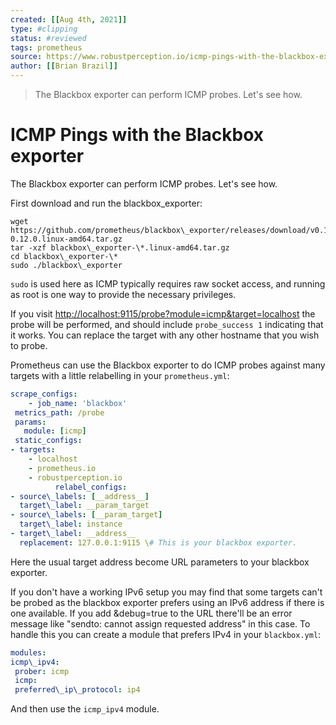 ```yaml
---
created: [[Aug 4th, 2021]]
type: #clipping
status: #reviewed
tags: prometheus
source: https://www.robustperception.io/icmp-pings-with-the-blackbox-exporter
author: [[Brian Brazil]]
---
```


> The Blackbox exporter can perform ICMP probes. Let's see how.

# ICMP Pings with the Blackbox exporter

The Blackbox exporter can perform ICMP probes. Let's see how.

First download and run the blackbox_exporter:

```shell
wget https://github.com/prometheus/blackbox\_exporter/releases/download/v0.12.0/blackbox\_exporter-0.12.0.linux-amd64.tar.gz
tar -xzf blackbox\_exporter-\*.linux-amd64.tar.gz
cd blackbox\_exporter-\*
sudo ./blackbox\_exporter
```

`sudo` is used here as ICMP typically requires raw socket access, and running as root is one way to provide the necessary privileges.

If you visit [http://localhost:9115/probe?module=icmp&target=localhost](http://localhost:9115/probe?module=icmp&target=localhost) the probe will be performed, and should include `probe_success 1` indicating that it works. You can replace the target with any other hostname that you wish to probe.

Prometheus can use the Blackbox exporter to do ICMP probes against many targets with a little relabelling in your `prometheus.yml`:

``` yaml
scrape_configs:
	- job_name: 'blackbox'
 metrics_path: /probe
 params:
   module: [icmp]
 static_configs:
- targets:
	- localhost
	- prometheus.io
	- robustperception.io
	      relabel_configs:
- source\_labels: [__address__]
  target\_label: __param_target
- source\_labels: [__param_target]
  target\_label: instance
- target\_label: __address__
  replacement: 127.0.0.1:9115 \# This is your blackbox exporter.
```

Here the usual target address become URL parameters to your blackbox exporter.

If you don't have a working IPv6 setup you may find that some targets can't be probed as the blackbox exporter prefers using an IPv6 address if there is one available. If you add &debug=true to the URL there'll be an error message like "sendto: cannot assign requested address" in this case. To handle this you can create a module that prefers IPv4 in your `blackbox.yml`:

``` yaml
modules:
icmp\_ipv4:
 prober: icmp
 icmp:
 preferred\_ip\_protocol: ip4
```

And then use the `icmp_ipv4` module.